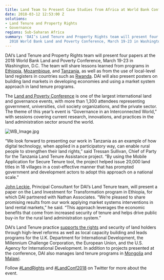```yaml
---
title: Land Team to Present Case Studies from Africa at World Bank Conference
date: 2018-03-12 12:53:00 Z
solutions:
- Land Tenure and Property Rights
- Governance
regions: Sub-Saharan Africa
summary: 'DAI’s Land Tenure and Property Rights team will present four papers at the
  2018 World Bank Land and Poverty Conference, March 19-23 in Washington, D.C. '
---
```


DAI’s Land Tenure and Property Rights team will present four papers at the 2018 World Bank Land and Poverty Conference, March 19-23 in Washington, D.C. The team will share lessons learned from programs in [Ethiopia](https://www.dai.com/our-work/projects/ethiopia-land-investment-transformation-lift), [Mozambique](https://www.dai.com/our-work/projects/mozambique-support-program-economic-and-enterprise-development-speed), and [Tanzania](https://www.dai.com/our-work/projects/tanzania-feed-future-tanzania-land-tenure-assistance-lta), as well as from the use of local-level land registers in countries such as [Rwanda](https://www.dai.com/our-work/projects/rwanda-support-land-tenure-regularisation). DAI will also present posters on building land markets in developing economies and using a market system approach in land tenure programs.

The [Land and Poverty Conference](http://www.worldbank.org/en/events/2017/08/07/land-and-poverty-conference-2018-land-governance-in-an-interconnected-world#1) is one of the largest international land and governance events, with more than 1,300 attendees representing government, universities, civil society organizations, and the private sector. The theme of this year’s event is “Governance in an Interconnected World,” with sessions covering current research, innovations, and practices in the land administration sector around the world.

![WB_Image.jpg](/uploads/WB_Image.jpg)

“We look forward to presenting our work in Tanzania as an example of how digital technology, when applied in a participatory way, can enable rural people to strengthen their land rights,” said Tressan Sullivan, Chief of Party for the Tanzania Land Tenure Assistance project. “By using the Mobile Application for Secure Tenure tool, the project helped issue 20,000 land titles in 18 villages in a cost-effective manner that has prompted government and development actors to adopt this approach on a national scale.”

[John Leckie](https://www.dai.com/who-we-are/our-team/john-leckie), Principal Consultant for DAI’s Land Tenure team, will present a paper on the Land Investment for Transformation program in Ethiopia, for which DAI partnered with Nathan Associates. “We’re pleased to share promising results from our work applying market systems interventions in land rental markets,” he said. “This approach leverages the economic benefits that come from increased security of tenure and helps drive public buy-in for the rural land administration system.”

DAI’s Land Tenure practice [supports the rights](http://dai-global-developments.com/developing-alternatives/land-rights/) and security of land holders through high-level reforms as well as local capacity building and leads programs for the U.K. Department for International Development, the Millennium Challenge Corporation, the European Union, and the U.S. Agency for International Development. In addition to projects presented at the conference, DAI also manages land tenure programs in [Mongolia](https://www.dai.com/our-work/projects/mongolia-urban-land-and-service-area-growth-planning-due-diligence) and [Malawi](https://www.dai.com/our-work/projects/malawi-technical-cooperation-to-strengthen-national-capacity-in-implementing-land-policies-and-laws-efficiently-and-effectively-land-governance).

Follow [#LandRights](https://twitter.com/search?q=%23Landrights&src=typd) and [#LandConf2018](https://twitter.com/search?q=%23Landconf2018&src=typd) on Twitter for more about the event.